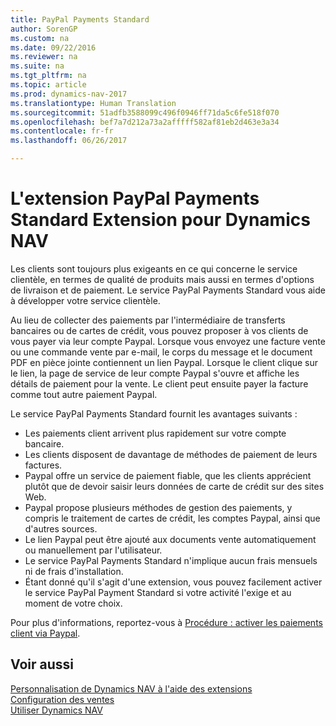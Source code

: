 ```yaml
---
title: PayPal Payments Standard
author: SorenGP
ms.custom: na
ms.date: 09/22/2016
ms.reviewer: na
ms.suite: na
ms.tgt_pltfrm: na
ms.topic: article
ms.prod: dynamics-nav-2017
ms.translationtype: Human Translation
ms.sourcegitcommit: 51adfb3588099c496f0946ff71da5c6fe518f070
ms.openlocfilehash: bef7a7d212a73a2afffff582af81eb2d463e3a34
ms.contentlocale: fr-fr
ms.lasthandoff: 06/26/2017

---
```


# <a name="the-paypal-payments-standard-extension-to-dynamics-nav"></a>L'extension PayPal Payments Standard Extension pour Dynamics NAV
Les clients sont toujours plus exigeants en ce qui concerne le service clientèle, en termes de qualité de produits mais aussi en termes d'options de livraison et de paiement. Le service PayPal Payments Standard vous aide à développer votre service clientèle.

Au lieu de collecter des paiements par l'intermédiaire de transferts bancaires ou de cartes de crédit, vous pouvez proposer à vos clients de vous payer via leur compte Paypal. Lorsque vous envoyez une facture vente ou une commande vente par e-mail, le corps du message et le document PDF en pièce jointe contiennent un lien Paypal. Lorsque le client clique sur le lien, la page de service de leur compte Paypal s'ouvre et affiche les détails de paiement pour la vente. Le client peut ensuite payer la facture comme tout autre paiement Paypal.

Le service PayPal Payments Standard fournit les avantages suivants :

- Les paiements client arrivent plus rapidement sur votre compte bancaire.
- Les clients disposent de davantage de méthodes de paiement de leurs factures.
- Paypal offre un service de paiement fiable, que les clients apprécient plutôt que de devoir saisir leurs données de carte de crédit sur des sites Web.
- Paypal propose plusieurs méthodes de gestion des paiements, y compris le traitement de cartes de crédit, les comptes Paypal, ainsi que d'autres sources.
- Le lien Paypal peut être ajouté aux documents vente automatiquement ou manuellement par l'utilisateur.
- Le service PayPal Payments Standard n'implique aucun frais mensuels ni de frais d'installation.
- Étant donné qu'il s'agit d'une extension, vous pouvez facilement activer le service PayPal Payment Standard si votre activité l'exige et au moment de votre choix.  

Pour plus d'informations, reportez-vous à [Procédure : activer les paiements client via Paypal](sales-how-enable-customer-payments-paypal.md).

## <a name="see-also"></a>Voir aussi  
[Personnalisation de Dynamics NAV à l'aide des extensions](ui-extensions.md)  
[Configuration des ventes](sales-setup-sales.md)  
[Utiliser Dynamics NAV](ui-work-product.md)

